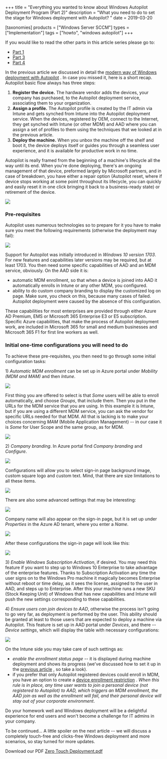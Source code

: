 +++
title = "Everything you wanted to know about Windows Autopilot Deployment Program (Part 2)"
description = "What you need to do to set the stage for Windows deployment with Autopilot? "
date = 2019-03-20

[taxonomies]
products = ["Windows Server SCCM"]
types = ["Implementation"]
tags = ["howto", "windows autopilot"]
+++

If you would like to read the other parts in this article series
please go to:

-   [Part
    1](https://o365hq.com/blog/everything-you-wanted-to-know-about-windows-autopilot-deployment-program-part-1)
-   [Part
    3](https://o365hq.com/blog/everything-you-wanted-to-know-about-windows-autopilot-deployment-program-part-3)
-   [Part
    4](https://o365hq.com/blog/everything-you-wanted-to-know-about-windows-autopilot-deployment-program-part-4)

In the previous article we discussed in detail the [modern way of
Windows deployment with
Autopilot](https://o365hq.com/blog/everything-you-wanted-to-know-about-windows-autopilot-deployment-program-part-1)
. In case you missed it, here is a short recap. Autopilot basic flow
always has three steps:

1.  **Register the device.** The hardware vendor adds the devices, your
    company has purchased, to the Autopilot deployment service,
    associating them to your organization.
2.  **Assign a profile.** The Autopilot profile is created by the IT
    admin via Intune and gets synched from Intune into the Autopilot
    deployment service. When the devices, registered by OEM,
    connect to the Internet, they get synched with Intune (or other
    MDM) and AAD where you can assign a set of
    profiles to them using the techniques that we looked at in the
    previous article.
3.  **Deploy the machine.** When you unbox the machine off the shelf and
    boot it, the device deploys itself or guides you through a seamless
    user experience, and it is available for productive work in no time.

Autopilot is really framed from the beginning of a machine's lifecycle
all the way until its end. When you're done deploying, there's an
ongoing management of that device, preformed largely by Microsoft
partners, and in case of breakdown, you have either a repair option
(Autopilot reset, where if device stops working at some point throughout
its lifecycle, you can quickly and easily reset it in one click bringing
it back to a business-ready state) or retirement of the device.

![](https://o365hq.com/images/270.png)

### Pre-requisites

Autopilot uses numerous technologies so to prepare for it you have to
make sure you meet the following requirements (otherwise the deployment
may fail):

![](https://o365hq.com/images/275.png)

Support for Autopilot was initially introduced in *Windows 10 version
1703*. For new features and capabilities later versions may be required,
but at least 1703. You then need some specific capabilities of
AAD and an MDM service, obviously. On the AAD
side it is:

-   automatic MDM enrollment, so that when a device is joined
    into AAD it automatically enrolls in Intune or any other
    MDM, you configured.
-   ability to do custom company branding to display the customized log
    on page. Make sure, you check on this, because many cases of failed.
    Autopilot deployment were caused by the absence of this
    configuration.

These capabilities for most enterprises are provided through either
Azure AD Premium, EMS or Microsoft 365 Enterprise E3 or E5
subscription. Specific Azure capabilities, that make the process of
Autopilot deployment work, are included in Microsoft 365 for small and
medium businesses and Microsoft 365 F1 for first line workers as well.

### Initial one-time configurations you will need to do

To achieve these pre-requisites, you then need to go through some
initial configuration tasks:

1\) *Automatic MDM enrollment* can be set up in Azure portal
under *Mobility (MDM and MAM)* and then *Intune*.

![](https://o365hq.com/images/274.png)

First thing you are offered to select is that *Some* users will be able
to enroll automatically, and choose *Groups*, that include them. Then
you put in the URLs for the MDM service that you are
using. In this example it is Intune, but if you are using a different
MDM service, you can ask the vendor for specific URLs
needed for that MDM. All that is lacking is to make your
choices concerning *MAM* (Mobile Application Management) -- in
our case it is *Some* for User Scope and the same group, as for
MDM.

![](https://o365hq.com/images/277.png)

2\) *Company branding*. In Azure portal find *Company branding* and
*Configure*.

![](https://o365hq.com/images/276.png)

Configurations will allow you to select sign-in page background image,
custom square logo and custom text. Mind, that there are size
limitations to all these items.

![](https://o365hq.com/images/271.png)

There are also some advanced settings that may be interesting:

![](https://o365hq.com/images/272.png)

Company name will also appear on the sign-in page, but it is set up
under *Properties* in the Azure AD tenant, where you enter a *Name*.

![](https://o365hq.com/images/279.png)

After these configurations the sign-in page will look like this:

![](https://o365hq.com/images/278.png)

3\) *Enable Windows Subscription Activation*, if desired. You may need
this feature if you want to step up to Windows 10 Enterprise to take
advantage of the enterprise features. Thanks to Subscription Activation
any time the user signs on to the Windows Pro machine it magically
becomes Enterprise without reboot or time delay, as it sees the license,
assigned to the user in AAD, and steps up to Enterprise. After
this your machine runs a new SKU (Stock Keeping Unit) of
Windows that has new capabilities and Intune will push the new settings
corresponding to these capabilities.

4\) *Ensure users can join devices to AAD*, otherwise the
process isn't going to go very far, as deployment is performed by the
user. This ability should be granted at least to those users that are
expected to deploy a machine via Autopilot. This feature is set up in
AAD portal under *Devices*, and there -- *Device settings*,
which will display the table with necessary configurations:

![](https://o365hq.com/images/273.png)

On the Intune side you may take care of such settings as:

-   *enable the enrollment status page* -- it is displayed during
    machine deployment and shows its progress (we've discussed how to
    set it up in the [previous
    article](https://o365hq.com/blog/everything-you-wanted-to-know-about-windows-autopilot-deployment-program-part-1)
    , so take a look).
-   if you prefer that only Autopilot registered devices could enroll in
    MDM, you have an option to create a [device enrollment
    restriction](https://docs.microsoft.com/en-us/intune/enrollment-restrictions-set)
    . *When this rule is in place, any time user wants to join a
    personal device (not registered to Autopilot) to AAD, which
    triggers an MDM enrollment, the AAD join as well
    as the enrollment will fail, and their personal device will stay out
    of your corporate environment*.

Do your homework well and Windows deployment will be a delightful
experience for end users and won't become a challenge for IT admins in
your company.

To be continued... A little spoiler on the next article -- we will
discuss a completely touch-free and clicks-free Windows deployment and
more scenarios, so stay turned for more updates.

Download our PDF [Zero Touch
Deployment.pdf](/file_download/12/Zero_touch_deployment.pdf)